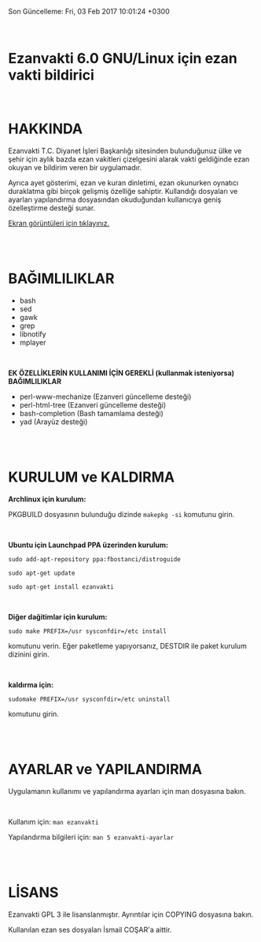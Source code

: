 Son Güncelleme:  Fri, 03 Feb 2017 10:01:24 +0300

<br>

Ezanvakti 6.0 GNU/Linux için ezan vakti bildirici
====

<br>

HAKKINDA
==
Ezanvakti  T.C. Diyanet İşleri Başkanlığı sitesinden bulunduğunuz ülke
ve şehir için aylık bazda ezan vakitleri çizelgesini alarak vakti
geldiğinde ezan okuyan ve bildirim veren bir uygulamadır.

Ayrıca ayet gösterimi, ezan ve kuran dinletimi, ezan okunurken oynatıcı
duraklatma gibi birçok gelişmiş özelliğe sahiptir. Kullandığı dosyaları ve
ayarları yapılandırma dosyasından okuduğundan kullanıcıya geniş
özelleştirme desteği sunar.

[Ekran görüntüleri için tıklayınız.](https://gitlab.com/ironic/ezanvakti/wikis/ekran-goruntuleri)

<br><br>

BAĞIMLILIKLAR
==
*    bash
*    sed
*    gawk
*    grep
*    libnotify
*    mplayer

<br>

**EK ÖZELLİKLERİN KULLANIMI  İÇİN GEREKLİ (kullanmak isteniyorsa) BAĞIMLILIKLAR**

 *  perl-www-mechanize  (Ezanveri güncelleme desteği)
 *  perl-html-tree  (Ezanveri güncelleme desteği)
 *  bash-completion  (Bash tamamlama desteği)
 *  yad   (Arayüz desteği)

<br><br>

KURULUM ve KALDIRMA
===
**Archlinux için kurulum:**

PKGBUILD dosyasının bulunduğu dizinde `makepkg -si` komutunu girin.

<br>

**Ubuntu için Launchpad PPA üzerinden kurulum:**

`sudo add-apt-repository ppa:fbostanci/distroguide`

`sudo apt-get update`

`sudo apt-get install ezanvakti`

<br>

**Diğer dağitimlar için kurulum:**

`sudo make PREFIX=/usr sysconfdir=/etc install`

komutunu verin. Eğer paketleme yapıyorsanız, DESTDIR ile paket kurulum dizinini girin.

<br>

**kaldırma için:**

`sudomake PREFIX=/usr sysconfdir=/etc uninstall`

komutunu girin.

<br><br>

AYARLAR ve YAPILANDIRMA
==
Uygulamanın kullanımı ve yapılandırma ayarları için man dosyasına bakın.

<br>

Kullanım için:
 `man ezanvakti`

Yapılandırma bilgileri için:
`man 5 ezanvakti-ayarlar`

<br><br>

LİSANS
==

Ezanvakti GPL 3 ile lisanslanmıştır. Ayrıntılar için COPYING dosyasına bakın.

Kullanılan ezan ses dosyaları İsmail COŞAR'a aittir.
